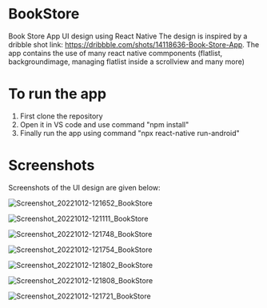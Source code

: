 # BookStore
Book Store App UI design using React Native
The design is inspired by a dribble shot link: https://dribbble.com/shots/14118636-Book-Store-App.
The app contains the use of many react native commponents (flatlist, backgroundimage, managing flatlist inside a scrollview and many more)
# To run the app
1. First clone the repository
2. Open it in VS code and use command "npm install"
3. Finally run the app using command "npx react-native run-android"

# Screenshots
Screenshots of the UI design are given below:

![Screenshot_20221012-121652_BookStore](https://user-images.githubusercontent.com/93657286/195278789-878ac36d-4c7b-4840-81b9-cb117ca5d96a.png)


![Screenshot_20221012-121111_BookStore](https://user-images.githubusercontent.com/93657286/195278884-a2737a5e-7ec7-49e0-b704-ea0810a72621.png)


![Screenshot_20221012-121748_BookStore](https://user-images.githubusercontent.com/93657286/195278976-361cdaa4-a4b4-463a-ad9d-5204d258d8be.png)


![Screenshot_20221012-121754_BookStore](https://user-images.githubusercontent.com/93657286/195279158-cce1dbab-ded9-434c-aa13-ffbfec577353.png)


![Screenshot_20221012-121802_BookStore](https://user-images.githubusercontent.com/93657286/195279293-2c781b91-c070-4c24-8d4c-b4c205bdf371.png)


![Screenshot_20221012-121808_BookStore](https://user-images.githubusercontent.com/93657286/195279565-fc984e72-c984-4e8d-a1d7-f98bd6893420.png)


![Screenshot_20221012-121721_BookStore](https://user-images.githubusercontent.com/93657286/195279639-10d5c076-a3d9-4d17-ba51-db49c0fb534f.png)
